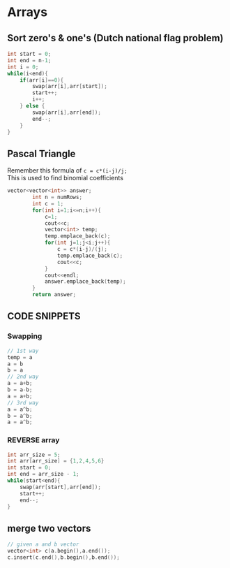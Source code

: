 # Arrays

## Sort zero's & one's (Dutch national flag problem)

```c++
int start = 0;
int end = n-1;
int i = 0;
while(i<end){
    if(arr[i]==0){
        swap(arr[i],arr[start]);
        start++;
        i++;
    } else {
        swap(arr[i],arr[end]);
        end--;
    }
}
```

## Pascal Triangle

Remember this formula of `c = c*(i-j)/j;`  
This is used to find binomial coefficients

```c++
vector<vector<int>> answer;
        int n = numRows;
        int c = 1;
        for(int i=1;i<=n;i++){
            c=1;
            cout<<c;
            vector<int> temp;
            temp.emplace_back(c);
            for(int j=1;j<i;j++){
                c = c*(i-j)/(j);
                temp.emplace_back(c);
                cout<<c;
            }
            cout<<endl;
            answer.emplace_back(temp);
        }
        return answer;
```

## CODE SNIPPETS

### Swapping

```c++
// 1st way
temp = a
a = b
b = a
// 2nd way
a = a+b;
b = a-b;
a = a+b;
// 3rd way
a = a^b;
b = a^b;
a = a^b;
```

### REVERSE array

```c++
int arr_size = 5;
int arr[arr_size] = {1,2,4,5,6}
int start = 0;
int end = arr_size - 1;
while(start<end){
    swap(arr[start],arr[end]);
    start++;
    end--;
}
```

## merge two vectors

```cpp
// given a and b vector
vector<int> c(a.begin(),a.end());
c.insert(c.end(),b.begin(),b.end());
```
